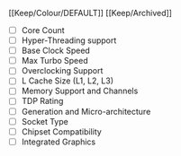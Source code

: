 [[Keep/Colour/DEFAULT]] [[Keep/Archived]] 

- [ ] Core Count
- [ ] Hyper-Threading support
- [ ] Base Clock Speed
- [ ] Max Turbo Speed
- [ ] Overclocking Support
- [ ] L Cache Size (L1, L2, L3)
- [ ] Memory Support and Channels
- [ ] TDP Rating
- [ ] Generation and Micro-architecture
- [ ] Socket Type
- [ ] Chipset Compatibility
- [ ] Integrated Graphics
